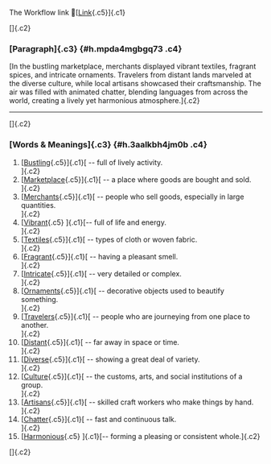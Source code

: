 The Workflow link
👏[[Link](https://www.google.com/url?q=http://www.google.com&sa=D&source=editors&ust=1757784165548956&usg=AOvVaw1_FNzgp33TscZOKHqZAdhb){.c5}]{.c1}

[]{.c2}

### [Paragraph]{.c3} {#h.mpda4mgbgq73 .c4}

[In the bustling marketplace, merchants displayed vibrant textiles,
fragrant spices, and intricate ornaments. Travelers from distant lands
marveled at the diverse culture, while local artisans showcased their
craftsmanship. The air was filled with animated chatter, blending
languages from across the world, creating a lively yet harmonious
atmosphere.]{.c2}

------------------------------------------------------------------------

[]{.c2}

### [Words & Meanings]{.c3} {#h.3aalkbh4jm0b .c4}

1.  [[Bustling](https://www.google.com/url?q=http://www.google.com&sa=D&source=editors&ust=1757784165549882&usg=AOvVaw3PDMhwB0knUe-ufcSLfTq1){.c5}]{.c1}[ --
    full of lively activity.\
    ]{.c2}
2.  [[Marketplace](https://www.google.com/url?q=http://www.google.com&sa=D&source=editors&ust=1757784165550122&usg=AOvVaw0IZDLfwyqKx9Rp_WW9oBdt){.c5}]{.c1}[ --
    a place where goods are bought and sold.\
    ]{.c2}
3.  [[Merchants](https://www.google.com/url?q=http://www.google.com&sa=D&source=editors&ust=1757784165550291&usg=AOvVaw0DRY2PbiZvCke2snKx682H){.c5}]{.c1}[ --
    people who sell goods, especially in large quantities.\
    ]{.c2}
4.  [[Vibrant](https://www.google.com/url?q=http://www.google.com&sa=D&source=editors&ust=1757784165550473&usg=AOvVaw3UoX9nPdoB_7WjTedu9gaD){.c5}
    ]{.c1}[-- full of life and energy.\
    ]{.c2}
5.  [[Textiles](https://www.google.com/url?q=http://www.google.com&sa=D&source=editors&ust=1757784165550636&usg=AOvVaw0TrXs8YnvDgojGghsRqpjC){.c5}]{.c1}[ --
    types of cloth or woven fabric.\
    ]{.c2}
6.  [[Fragrant](https://www.google.com/url?q=http://www.google.com&sa=D&source=editors&ust=1757784165550812&usg=AOvVaw1XbEmyKi1d6Zpaw84COG6g){.c5}]{.c1}[ --
    having a pleasant smell.\
    ]{.c2}
7.  [[Intricate](https://www.google.com/url?q=http://www.google.com&sa=D&source=editors&ust=1757784165550989&usg=AOvVaw1UUN90kd1sGfvpvcfzfZYT){.c5}]{.c1}[ --
    very detailed or complex.\
    ]{.c2}
8.  [[Ornaments](https://www.google.com/url?q=http://www.google.com&sa=D&source=editors&ust=1757784165551141&usg=AOvVaw3vrG9UXH-Lefc_qhTl0Tn1){.c5}]{.c1}[ --
    decorative objects used to beautify something.\
    ]{.c2}
9.  [[Travelers](https://www.google.com/url?q=http://www.google.com&sa=D&source=editors&ust=1757784165551301&usg=AOvVaw2JG88R6iqNkBBMEq8i6EQB){.c5}]{.c1}[ --
    people who are journeying from one place to another.\
    ]{.c2}
10. [[Distant](https://www.google.com/url?q=http://www.google.com&sa=D&source=editors&ust=1757784165551468&usg=AOvVaw0fvq1yDlppSvm0AZlp0LNm){.c5}]{.c1}[ --
    far away in space or time.\
    ]{.c2}
11. [[Diverse](https://www.google.com/url?q=http://www.google.com&sa=D&source=editors&ust=1757784165551603&usg=AOvVaw0w-zpcWIb03tnbvnLf98jn){.c5}]{.c1}[ --
    showing a great deal of variety.\
    ]{.c2}
12. [[Culture](https://www.google.com/url?q=http://www.google.com&sa=D&source=editors&ust=1757784165551747&usg=AOvVaw3i82VUv53w9diq0oxf4Rpp){.c5}]{.c1}[ --
    the customs, arts, and social institutions of a group.\
    ]{.c2}
13. [[Artisans](https://www.google.com/url?q=http://www.google.com&sa=D&source=editors&ust=1757784165551927&usg=AOvVaw2YGBzjHsqBt_1jpzd_ykgL){.c5}]{.c1}[ --
    skilled craft workers who make things by hand.\
    ]{.c2}
14. [[Chatter](https://www.google.com/url?q=http://www.google.com&sa=D&source=editors&ust=1757784165552137&usg=AOvVaw3AG6Gb_nWQwFP0FdgTU5m9){.c5}]{.c1}[ --
    fast and continuous talk.\
    ]{.c2}
15. [[Harmonious](https://www.google.com/url?q=http://www.google.com&sa=D&source=editors&ust=1757784165552279&usg=AOvVaw2QXkZJ5D8ZwkNbqrmsiaIS){.c5}
    ]{.c1}[-- forming a pleasing or consistent whole.]{.c2}

[]{.c2}
